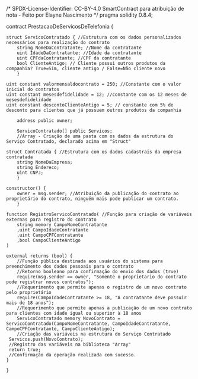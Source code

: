 /*
SPDX-License-Identifier: CC-BY-4.0
SmartContract para atribuição de nota - Feito por Elayne Nascimento 
*/ 
pragma solidity 0.8.4;

contract PrestacaoDeServicosDeTelefonia {
    
    struct ServicoContratado { //Estrutura com os dados personalizados necessários para realização do contrato
        string NomeDaContratante; //Nome da contratante
        uint IdadeDaContratante; //Idade da contratante
        uint CPFdaContratante; //CPF da contratante
        bool ClienteAntigo; // Cliente possui outros produtos da companhia? True=Sim, cliente antigo / False=Não cliente novo
        }
        
    uint constant valormensaldocontrato = 250; //Constante com o valor inicial do contratos
    uint constant mesesdefidelidade = 12; //constante com os 12 meses de mesesdefidelidade
    uint constant descontoClienteAntigo = 5; // constante com 5% de desconto para clientes que já possuem outros produtos da companhia
        
        address public owner;
        
        ServicoContratado[] public Servicos; 
        //Array - Criação de uma pasta com os dados da estrutura do Serviço Contratado, declarado acima em "Struct"
        
    struct Contratada { //Estrutura com os dados cadastrais da empresa contratada
        string NomeDaEmpresa; 
        string Endereco;
        uint CNPJ;
        }
    
    constructor() {
        owner = msg.sender; //Atribuição da publicação do contrato ao proprietário do contrato, ninguém mais pode publicar um contrato.
        }
    
    function RegistroServicoContratado( //Função para criação de variáveis externas para registro do contrato
        string memory CampoNomeContratante
        ,uint CampoIdadeContratante
        ,uint CampoCPFContratante
        ,bool CampoClienteAntigo
    ) 
    
    external returns (bool) { 
        //Função pública destinada aos usuários do sistema para preenchimento dos dados pessoais para o contrato
        //Retorno booleano para confirmação do envio dos dados (true)
        require(msg.sender == owner, "Somente o proprietario do contrato pode registrar novos contratos");
        //Requerimento que permite apenas o registro de um novo contrato pelo proprietário  
        require(CampoIdadeContratante >= 18, "A contratante deve possuir mais de 18 anos");
        //Requerimento que permite apenas a publicação de um novo contrato para clientes com idade igual ou superior à 18 anos
        ServicoContratado memory NovoContrato = ServicoContratado(CampoNomeContratante, CampoIdadeContratante, CampoCPFContratante, CampoClienteAntigo);
        //Criação das variáveis na estrutura do Serviço Contratado
     Servicos.push(NovoContrato);
     //Registro das variáveis na biblioteca "Array"
     return true;
     //Confirmação da operação realizada com sucesso.
    }
    
    }    
